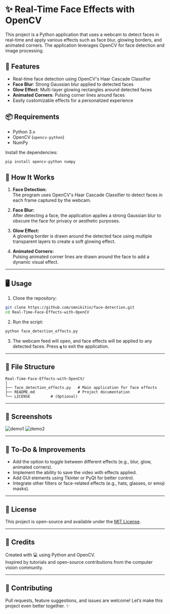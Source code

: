 # ✨ Real-Time Face Effects with OpenCV

This project is a Python application that uses a webcam to detect faces in real-time and apply various effects such as face blur, glowing borders, and animated corners. The application leverages OpenCV for face detection and image processing.

## 🧠 Features

- Real-time face detection using OpenCV's Haar Cascade Classifier
- **Face Blur**: Strong Gaussian blur applied to detected faces
- **Glow Effect**: Multi-layer glowing rectangles around detected faces
- **Animated Corners**: Pulsing corner lines around faces
- Easily customizable effects for a personalized experience


## 📦 Requirements

- Python 3.x
- OpenCV (`opencv-python`)
- NumPy

Install the dependencies:

```bash
pip install opencv-python numpy
```

## 🚀 How It Works

1. **Face Detection:**  
   The program uses OpenCV's Haar Cascade Classifier to detect faces in each frame captured by the webcam.

2. **Face Blur:**  
   After detecting a face, the application applies a strong Gaussian blur to obscure the face for privacy or aesthetic purposes.

3. **Glow Effect:**  
   A glowing border is drawn around the detected face using multiple transparent layers to create a soft glowing effect.

4. **Animated Corners:**  
   Pulsing animated corner lines are drawn around the face to add a dynamic visual effect.

---

## 🖥️ Usage

1. Clone the repository:

```bash
git clone https://github.com/smnikitin/face-detection.git
cd Real-Time-Face-Effects-with-OpenCV
```

2. Run the script:

```bash
python face_detection_effects.py
```

3. The webcam feed will open, and face effects will be applied to any detected faces. Press **`q`** to exit the application.

---

## 📁 File Structure

```
Real-Time-Face-Effects-with-OpenCV/
│
├── face_detection_effects.py   # Main application for face effects
├── README.md                   # Project documentation
└── LICENSE         # (Optional) 
```

---

## 📸 Screenshots

![demo1](https://example.com/demo1.jpg)  <!-- Replace with your own demo image or GIF -->
![demo2](https://example.com/demo2.jpg)  <!-- Replace with your own demo image or GIF -->

<!-- You can also include a demo GIF -->
<!-- ![Demo](demo.gif) -->

---

## 🔧 To-Do & Improvements

- Add the option to toggle between different effects (e.g., blur, glow, animated corners).
- Implement the ability to save the video with effects applied.
- Add GUI elements using Tkinter or PyQt for better control.
- Integrate other filters or face-related effects (e.g., hats, glasses, or emoji masks).

---

## 📜 License

This project is open-source and available under the [MIT License](LICENSE).

---

## 🙌 Credits

Created with 💻 using Python and OpenCV.  
Inspired by tutorials and open-source contributions from the computer vision community.

---

## 🤝 Contributing

Pull requests, feature suggestions, and issues are welcome! Let’s make this project even better together. ✨
